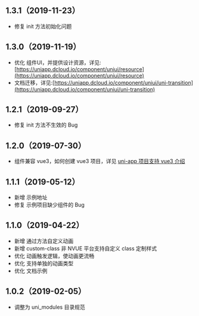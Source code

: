 ## 1.3.1（2019-11-23）
- 修复 init 方法初始化问题
## 1.3.0（2019-11-19）
- 优化 组件UI，并提供设计资源，详见:[https://uniapp.dcloud.io/component/uniui/resource](https://uniapp.dcloud.io/component/uniui/resource)
- 文档迁移，详见:[https://uniapp.dcloud.io/component/uniui/uni-transition](https://uniapp.dcloud.io/component/uniui/uni-transition)
## 1.2.1（2019-09-27）
- 修复 init 方法不生效的 Bug
## 1.2.0（2019-07-30）
- 组件兼容 vue3，如何创建 vue3 项目，详见 [uni-app 项目支持 vue3 介绍](https://ask.dcloud.net.cn/article/37834)
## 1.1.1（2019-05-12）
- 新增 示例地址
- 修复 示例项目缺少组件的 Bug
## 1.1.0（2019-04-22）
- 新增 通过方法自定义动画
- 新增 custom-class 非 NVUE 平台支持自定义 class 定制样式
- 优化 动画触发逻辑，使动画更流畅
- 优化 支持单独的动画类型
- 优化 文档示例
## 1.0.2（2019-02-05）
- 调整为 uni_modules 目录规范
